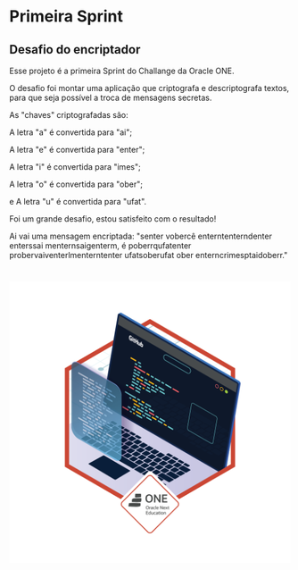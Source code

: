 <h1>Primeira Sprint</h1>
<h2>Desafio do encriptador</h2>

<p>Esse projeto é a primeira Sprint do Challange da Oracle ONE.</p>

<p>O desafio foi montar uma aplicação que criptografa e descriptografa textos, para que seja possível a troca de mensagens secretas.</p>

  <p>As "chaves" criptografadas são:</p>

  <p>A letra "a" é convertida para "ai";</p>
  <p>A letra "e" é convertida para "enter";</p>
  <p>A letra "i" é convertida para "imes";</p>
  <p>A letra "o" é convertida para "ober";</p>
  <p>e A letra "u" é convertida para "ufat".</p>

  <p>Foi um grande desafio, estou satisfeito com o resultado!</p>

  <p>Ai vai uma mensagem encriptada: "senter vobercê enterntenterndenter enterssai menternsaigenterm, é poberrqufatenter probervaiventerlmenterntenter ufatsoberufat ober enterncrimesptaidoberr."</p>

  <h1 align="center">
    <img src="SVG/badge-sprint1.png"></img>
  </h1>
  

